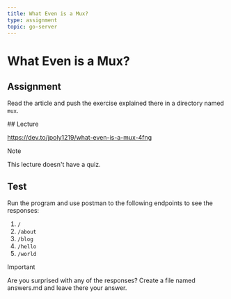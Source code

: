 ```yaml
---
title: What Even is a Mux?
type: assignment
topic: go-server
---
```


# What Even is a Mux?

## Assignment

Read the article and push the exercise explained there in a directory named `mux`.

## Lecture

https://dev.to/jpoly1219/what-even-is-a-mux-4fng

> [!NOTE]
> This lecture doesn't have a quiz.

## Test

Run the program and use postman to the following endpoints to see the responses:

1. `/`
2. `/about`
3. `/blog`
4. `/hello`
5. `/world`

> [!IMPORTANT]
> Are you surprised with any of the responses? Create a file named answers.md and leave there your answer.
